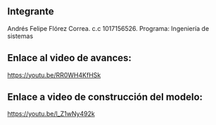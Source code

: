 ## Integrante

Andrés Felipe Flórez Correa. c.c 1017156526. Programa: Ingeniería de sistemas

## Enlace al video de avances:

https://youtu.be/RR0WH4KfHSk

## Enlace a video de construcción del modelo:

https://youtu.be/l_Z1wNy492k
